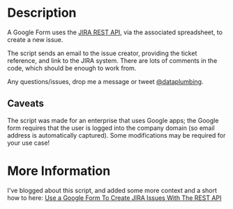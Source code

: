 # Description
A Google Form uses the [JIRA REST API](https://docs.atlassian.com/jira/REST/latest/), via the associated spreadsheet, to create a new issue.

The script sends an email to the issue creator, providing the ticket reference, and link to the JIRA system.  There are lots of comments in the code, which should be enough to work from.

Any questions/issues, drop me a message or tweet [@dataplumbing](https://twitter.com/dataplumbing).

## Caveats
The script was made for an enterprise that uses Google apps; the Google form requires that the user is logged into the company domain (so email address is automatically captured).  Some modifications may be required for your use case!

# More Information
I've blogged about this script, and added some more context and a short how to here:
[Use a Google Form To Create JIRA Issues With The REST API](http://thedataplumber.net/using-google-forms-and-scripts-to-create-a-jira-issue/)
